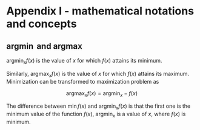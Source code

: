 # Appendix I - mathematical notations and concepts

## **$\operatorname{argmin}$ and $\operatorname{argmax}$**

$\operatorname{argmin}_x f(x)$ is the value of $x$ for which $f(x)$ attains its minimum.

Similarly, $\operatorname{argmax}_x f(x)$ is the value of $x$ for which $f(x)$ attains its maximum. Minimization can be transformed to maximization problem as

$$\operatorname{argmax}_x f(x) = \operatorname{argmin}_x -f(x)$$

The difference between $\min f(x)$ and $\operatorname{argmin}_x f(x)$ is that the first one is the minimum value of the function $f(x)$, $\operatorname{argmin}_x$ is a value of $x$, where $f(x)$ is minimum. 
